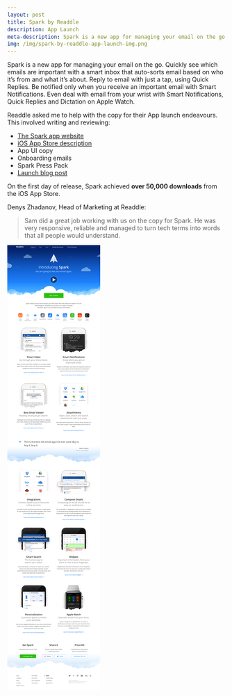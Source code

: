 ```yaml
---
layout: post
title: Spark by Readdle
description: App Launch
meta-description: Spark is a new app for managing your email on the go. I helped the Readdle team get that concept across. 
img: /img/spark-by-readdle-app-launch-img.png
---
```


Spark is a new app for managing your email on the go. Quickly see which emails are important with a smart inbox that auto-sorts email based on who it’s from and what it’s about. Reply to email with just a tap, using Quick Replies. Be notified only when you receive an important email with Smart Notifications. Even deal with email from your wrist with Smart Notifications, Quick Replies and Dictation on Apple Watch.

Readdle asked me to help with the copy for their App launch endeavours. This involved writing and reviewing:

- [The Spark app website](https://readdle.com/products/spark)
- [iOS App Store description](https://itunes.apple.com/gb/app/spark-fast-smart-email-for/id997102246?mt=8)
- App UI copy
- Onboarding emails
- Spark Press Pack
- [Launch blog post](https://readdle.com/blog/2015/05/introducing-spark/)

On the first day of release, Spark achieved **over 50,000 downloads** from the iOS App Store.

Denys Zhadanov, Head of Marketing at Readdle:

>Sam did a great job working with us on the copy for Spark. He was very responsive, reliable and managed to turn tech terms into words that all people would understand.

<img src="/img/readdle_com_products_spark.png">
 